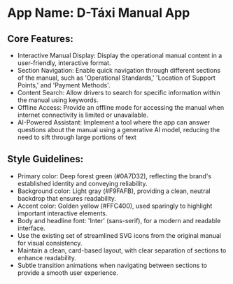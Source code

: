# **App Name**: D-Táxi Manual App

## Core Features:

- Interactive Manual Display: Display the operational manual content in a user-friendly, interactive format.
- Section Navigation: Enable quick navigation through different sections of the manual, such as 'Operational Standards,' 'Location of Support Points,' and 'Payment Methods'.
- Content Search: Allow drivers to search for specific information within the manual using keywords.
- Offline Access: Provide an offline mode for accessing the manual when internet connectivity is limited or unavailable.
- AI-Powered Assistant: Implement a tool where the app can answer questions about the manual using a generative AI model, reducing the need to sift through large portions of text

## Style Guidelines:

- Primary color: Deep forest green (#0A7D32), reflecting the brand's established identity and conveying reliability. 
- Background color: Light gray (#F9FAFB), providing a clean, neutral backdrop that ensures readability.
- Accent color: Golden yellow (#FFC400), used sparingly to highlight important interactive elements.
- Body and headline font: 'Inter' (sans-serif), for a modern and readable interface. 
- Use the existing set of streamlined SVG icons from the original manual for visual consistency.
- Maintain a clean, card-based layout, with clear separation of sections to enhance readability.
- Subtle transition animations when navigating between sections to provide a smooth user experience.